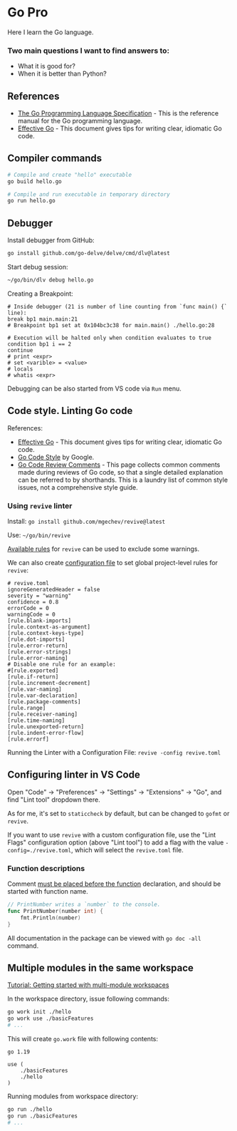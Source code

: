 # Go Pro

Here I learn the Go language.

### Two main questions I want to find answers to:

- What it is good for?
- When it is better than Python?

## References

- [The Go Programming Language Specification](https://go.dev/ref/spec) - This is the reference manual for the Go programming language.
- [Effective Go](https://go.dev/doc/effective_go) - This document gives tips for writing clear, idiomatic Go code.

## Compiler commands

```bash
# Compile and create "hello" executable
go build hello.go

# Compile and run executable in temporary directory
go run hello.go
```

## Debugger

Install debugger from GitHub:

```bash
go install github.com/go-delve/delve/cmd/dlv@latest
```

Start debug session:

```bash
~/go/bin/dlv debug hello.go
```

Creating a Breakpoint:

```
# Inside debugger (21 is number of line counting from `func main() {` line):
break bp1 main.main:21
# Breakpoint bp1 set at 0x104bc3c38 for main.main() ./hello.go:28

# Execution will be halted only when condition evaluates to true
condition bp1 i == 2
continue
# print <expr>
# set <varible> = <value>
# locals
# whatis <expr>
```

Debugging can be also started from VS code via `Run` menu.

## Code style. Linting Go code

References:

- [Effective Go](https://go.dev/doc/effective_go) - This document gives tips for writing clear, idiomatic Go code.
- [Go Code Style](https://google.github.io/styleguide/go/decisions) by Google.
- [Go Code Review Comments](https://github.com/golang/go/wiki/CodeReviewComments) - This page collects common comments made during reviews of Go code, so that a single detailed explanation can be referred to by shorthands. This is a laundry list of common style issues, not a comprehensive style guide.

### Using `revive` linter

Install: `go install github.com/mgechev/revive@latest`

Use: `~/go/bin/revive`

[Available rules](https://github.com/mgechev/revive#available-rules) for `revive` can be used to exclude some warnings.

We can also create [configuration file](https://github.com/mgechev/revive#configuration) to set global project-level rules for `revive`:

```
# revive.toml
ignoreGeneratedHeader = false
severity = "warning"
confidence = 0.8
errorCode = 0
warningCode = 0
[rule.blank-imports]
[rule.context-as-argument]
[rule.context-keys-type]
[rule.dot-imports]
[rule.error-return]
[rule.error-strings]
[rule.error-naming]
# Disable one rule for an example:
#[rule.exported]
[rule.if-return]
[rule.increment-decrement]
[rule.var-naming]
[rule.var-declaration]
[rule.package-comments]
[rule.range]
[rule.receiver-naming]
[rule.time-naming]
[rule.unexported-return]
[rule.indent-error-flow]
[rule.errorf]
```

Running the Linter with a Configuration File: `revive -config revive.toml`

## Configuring linter in VS Code

Open "Code" -> "Preferences" -> "Settings" -> "Extensions" -> "Go", and find "Lint tool" dropdown there.

As for me, it's set to `staticcheck` by default, but can be changed to `gofmt` or `revive`.

If you want to use `revive` with a custom configuration file, use the "Lint Flags" configuration option (above "Lint tool") to add a flag with the value `-config=./revive.toml`, which will select the `revive.toml` file.

### Function descriptions

Comment [must be placed before the function](https://go.dev/doc/comment) declaration, and should be started with function name.

```go
// PrintNumber writes a `number` to the console.
func PrintNumber(number int) {
	fmt.Println(number)
}
```

All documentation in the package can be viewed with `go doc -all` command.

## Multiple modules in the same workspace

[Tutorial: Getting started with multi-module workspaces](https://go.dev/doc/tutorial/workspaces)

In the workspace directory, issue following commands:

```bash
go work init ./hello
go work use ./basicFeatures
# ...
```

This will create `go.work` file with following contents:

```
go 1.19

use (
	./basicFeatures
	./hello
)
```

Running modules from workspace directory:

```bash
go run ./hello
go run ./basicFeatures
# ...
```
